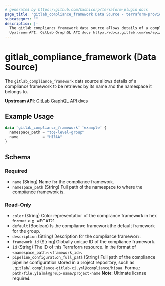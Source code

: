 ```yaml
---
# generated by https://github.com/hashicorp/terraform-plugin-docs
page_title: "gitlab_compliance_framework Data Source - terraform-provider-gitlab"
subcategory: ""
description: |-
  The gitlab_compliance_framework data source allows details of a compliance framework to be retrieved by its name and the namespace it belongs to.
  Upstream API: GitLab GraphQL API docs https://docs.gitlab.com/ee/api/graphql/reference/#querynamespace
---
```


# gitlab_compliance_framework (Data Source)

The `gitlab_compliance_framework` data source allows details of a compliance framework to be retrieved by its name and the namespace it belongs to.

**Upstream API**: [GitLab GraphQL API docs](https://docs.gitlab.com/ee/api/graphql/reference/#querynamespace)

## Example Usage

```terraform
data "gitlab_compliance_framework" "example" {
  namespace_path = "top-level-group"
  name           = "HIPAA"
}
```

<!-- schema generated by tfplugindocs -->
## Schema

### Required

- `name` (String) Name for the compliance framework.
- `namespace_path` (String) Full path of the namespace to where the compliance framework is.

### Read-Only

- `color` (String) Color representation of the compliance framework in hex format. e.g. #FCA121.
- `default` (Boolean) Is the compliance framework the default framework for the group.
- `description` (String) Description for the compliance framework.
- `framework_id` (String) Globally unique ID of the compliance framework.
- `id` (String) The ID of this Terraform resource. In the format of `<namespace_path>:<framework_id>`.
- `pipeline_configuration_full_path` (String) Full path of the compliance pipeline configuration stored in a project repository, such as `.gitlab/.compliance-gitlab-ci.yml@compliance/hipaa`. Format: `path/file.y[a]ml@group-name/project-name` **Note**: Ultimate license required.
